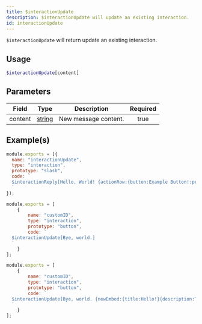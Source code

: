 ```yaml
---
title: $interactionUpdate
description: $interactionUpdate will update an existing interaction.
id: interactionUpdate
---
```


`$interactionUpdate` will return update an existing interaction.

## Usage

```php
$interactionUpdate[content]
```

## Parameters

| Field   | Type                                                                                              | Description          | Required |
| ------- | ------------------------------------------------------------------------------------------------- | -------------------- | :------: |
| content | [string](https://developer.mozilla.org/en-US/docs/Web/JavaScript/Reference/Global_Objects/String) | New message content. |   true   |

## Example(s)

```javascript
module.exports = [{
  name: "interactionUpdate",
  type: "interaction",
  prototype: "slash",
  code: `
  $interactionReply[Hello, World! {actionRow:{button:Example Button!:primary:customID:false}};everyone;false]
  `
});
```

```js
module.exports = [
    {
        name: "customID",
        type: "interaction",
        prototype: "button",
        code: `
  $interactionUpdate[Bye, world.]
  `
    }
];
```

```js
module.exports = [
    {
        name: "customID",
        type: "interaction",
        prototype: "button",
        code: `
  $interactionUpdate[Bye, world. {newEmbed:{title:Hello!}{description:This is an embed!}}]
  `
    }
];
```
